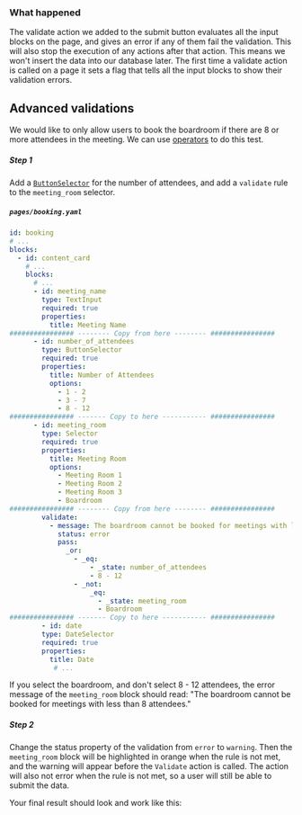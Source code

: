 ### What happened

The validate action we added to the submit button evaluates all the input blocks on the page, and gives an error if any of them fail the validation. This will also stop the execution of any actions after that action. This means we won't insert the data into our database later. The first time a validate action is called on a page it sets a flag that tells all the input blocks to show their validation errors.

## Advanced validations

We would like to only allow users to book the boardroom if there are 8 or more attendees in the meeting. We can use [operators](operators) to do this test.

##### Step 1
Add a [`ButtonSelector`](ButtonSelector) for the number of attendees, and add a `validate` rule to the `meeting_room` selector.

##### `pages/booking.yaml`
```yaml
id: booking
# ...
blocks:
  - id: content_card
    # ...
    blocks:
      # ...
      - id: meeting_name
        type: TextInput
        required: true
        properties:
          title: Meeting Name
################ -------- Copy from here -------- ################
      - id: number_of_attendees
        type: ButtonSelector
        required: true
        properties:
          title: Number of Attendees
          options:
            - 1 - 2
            - 3 - 7
            - 8 - 12
################ ------- Copy to here ----------- ################
      - id: meeting_room
        type: Selector
        required: true
        properties:
          title: Meeting Room
          options:
            - Meeting Room 1
            - Meeting Room 2
            - Meeting Room 3
            - Boardroom
################ -------- Copy from here -------- ################
        validate:
          - message: The boardroom cannot be booked for meetings with less than 8 attendees.
            status: error
            pass:
              _or:
                - _eq:
                    - _state: number_of_attendees
                    - 8 - 12
                - _not:
                    _eq:
                      - _state: meeting_room
                      - Boardroom
################ ------- Copy to here ----------- ################
        - id: date
        type: DateSelector
        required: true
        properties:
          title: Date
           # ...
```

If you select the boardroom, and don't select 8 - 12 attendees, the error message of the `meeting_room` block should read: "The boardroom cannot be booked for meetings with less than 8 attendees."


##### Step 2
Change the status property of the validation from `error` to `warning`. Then the  `meeting_room` block will be highlighted in orange when the rule is not met, and the warning will appear before the `Validate` action is called. The action will also not error when the rule is not met, so a user will still be able to submit the data.

Your final result should look and work like this:
